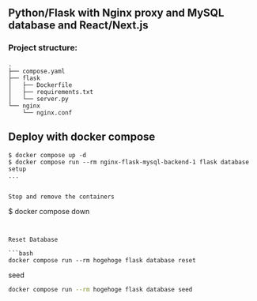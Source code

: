 ## Python/Flask with Nginx proxy and MySQL database and React/Next.js


### Project structure:
```
.
├── compose.yaml
├── flask
│   ├── Dockerfile
│   ├── requirements.txt
│   └── server.py
└── nginx
    └── nginx.conf

```


## Deploy with docker compose

```
$ docker compose up -d
$ docker compose run --rm nginx-flask-mysql-backend-1 flask database setup
...


Stop and remove the containers
```
$ docker compose down
```


Reset Database

```bash
docker compose run --rm hogehoge flask database reset
```

seed

```bash
docker compose run --rm hogehoge flask database seed
```